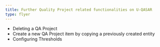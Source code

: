 ```yaml
---
title: Further Quality Project related functionalities on U-QASAR
type: flyer
---
```

* Deleting a QA Project 
* Create a new QA Project item by copying a previously created entity
* Configuring Thresholds